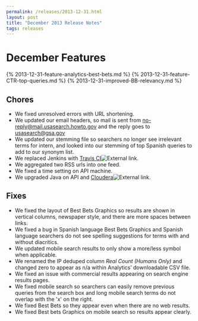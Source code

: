 ```yaml
---
permalink: /releases/2013-12-31.html
layout: post
title: "December 2013 Release Notes"
tags: releases
---
```

# December Features

{% 2013-12-31-feature-analytics-best-bets.md %}
{% 2013-12-31-feature-CTR-top-queries.md %}
{% 2013-12-31-improved-BB-relevancy.md %}

## Chores

* We fixed unresolved errors with URL shortening.
* We updated our email headers, so mail is sent from no-reply@mail.usasearch.howto.gov and the reply goes to [usasearch@gsa.gov](mailto:usasearch@gsa.gov)
* We updated our stemming file so searchers no longer see irrelevant terms for intern, and looked into our stemming of top Spanish queries to add to our synonym list.
* We replaced Jenkins with [Travis CI](https://travis-ci.org/)![External link](https://9fddeb862c037f6d2190-f1564c64756a8cfee25b6b19953b1d23.ssl.cf2.rackcdn.com/external_link.gif).
* We aggregated two RSS urls into one feed.
* We fixed a time setting on API machine. 
* We upgraded Java on API and [Cloudera](http://www.cloudera.com/content/cloudera/en/home.html)![External link](https://9fddeb862c037f6d2190-f1564c64756a8cfee25b6b19953b1d23.ssl.cf2.rackcdn.com/external_link.gif).


## Fixes

* We fixed the layout of Best Bets Graphics so results are shown in vertical columns, newspaper style, and there are more spaces between links.
* We fixed a bug in Spanish language Best Bets Graphics and Spanish language searchers do not see spelling suggestions for terms with and without diacritics.
* We updated mobile search results to only show a more/less symbol when applicable.
* We renamed the IP deduped column <i>Real Count (Humans Only)</i> and changed zero to appear as n/a within Analytics’ downloadable CSV file.
* We fixed an issue with commercial results appearing on search engine results pages.
* We fixed mobile search so searchers can easily remove previous queries from the search box and long mobile search terms do not overlap with the 'x' on the right.
* We fixed Best Bets so they appear even when there are no web results.
* We fixed Best bets Graphics on mobile search so results appear clearly.